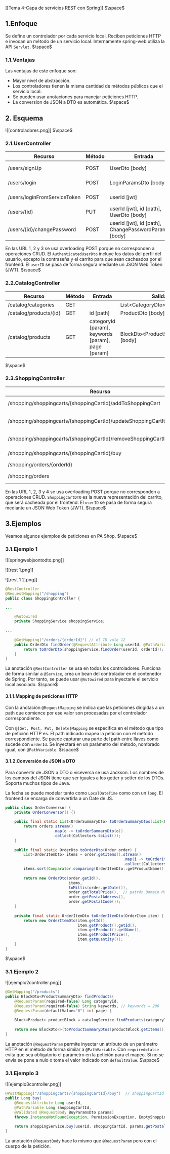 [[Tema 4-Capa de servicios REST con Spring]]
$\space$
## 1.Enfoque
Se define un controlador por cada servicio local. Reciben peticiones HTTP e invocan un método de un servicio local. Internamente spring-web utiliza la API `Servlet`.
$\space$
### 1.1.Ventajas
Las ventajas de este enfoque son:
+ Mayor nivel de abstracción.
+ Los controladores tienen la misma cantidad de métodos públicos que el servicio local.
+ Se pueden usar anotaciones para manejar peticiones HTTP.
+ La conversion de JSON a DTO es automática.
$\space$
## 2. Esquema

![[controladores.png]]
$\space$
### 2.1.UserController

| Recurso                      | Método | Entrada                                                 | Salida                      |
| ---------------------------- | ------ | ------------------------------------------------------- | --------------------------- |
| /users/signUp                | POST   | UserDto [body]                                          | AuthenticatedUserDto [body] |
| /users/login                 | POST   | LoginParamsDto [body]                                   | AuthenticatedUserDto [body] |
| /users/loginFromServiceToken | POST   | userId [jwt]                                            | AuthenticatedUserDto [body] |
| /users/{id}                  | PUT    | userId [jwt], id [path], UserDto [body]                 | UserDto [body]              |
| /users/{id}/changePassword   | POST   | userId [jwt], id [path], ChangePasswordParamsDto [body] |                             |

En las URL 1, 2 y 3 se usa overloading POST porque no corresponden a operaciones CRUD. El `AuthenticatedUserDto` incluye los datos del perfil del usuario, excepto la contraseña y el carrito para que sean cacheados por el frontend. El `userID` se pasa de forma segura mediante un JSON Web Token (JWT).
$\space$
### 2.2.CatalogController

| Recurso                | Método | Entrada                                            | Salida                              |
| ---------------------- | ------ | -------------------------------------------------- | ----------------------------------- |
| /catalog/categories    | GET    |                                                    | List\<CategoryDto>, [body]          |
| /catalog/products/{id} | GET    | id [path]                                          | ProductDto [body]                   |
| /catalog/products      | GET    | categoryId [param], keywords [param], page [param] | BlockDto\<ProductSummaryDto> [body] |
$\space$
### 2.3.ShoppingController

| Recurso                                                                 | Método | Entrada                                                                             | Salida                            |
| ----------------------------------------------------------------------- | ------ | ----------------------------------------------------------------------------------- | --------------------------------- |
| /shopping/shoppingcarts/{shoppingCartId}/addToShoppingCart              | POST   | userId [jwt], shoppingCartId [path], AddToShoppingCartParamsDto [body]              | ShoppingCartDto [body]            |
| /shopping/shoppingcarts/{shoppingCartId}/updateShoppingCartItemQuantity | POST   | userId [jwt], shoppingCartId [path], UpdateShoppingCartItemQuantityParamsDto [body] | ShoppingCartDto [body]            |
| /shopping/shoppingcarts/{shoppingCartId}/removeShoppingCartItem         | POST   | userId [jwt], shoppingCartId [path], RemoveShoppingCartItemParamsDto [body]         | ShoppingCartDto [body]            |
| /shopping/shoppingcarts/{shoppingCartId}/buy                            | POST   | userId [jwt], shoppingCartId [path], BuyParamsDto [body]                            | Long [body]                       |
| /shopping/orders/{orderId}                                              | GET    | userId [jwt], orderId [path]                                                        | OrderDto [body]                   |
| /shopping/orders                                                        | GET    | userId [jwt], page [param]                                                          | BlockDto\<OrderSummaryDto> [body] |

En las URL 1, 2, 3 y 4 se usa overloading POST porque no corresponden a operaciones CRUD. `ShoppingCartDTO` es la nueva representación del carrito, que será cacheada por el frontend. El `userID` se pasa de forma segura mediante un JSON Web Token (JWT).
$\space$
## 3.Ejemplos
Veamos algunos ejemplos de peticiones en PA Shop.
$\space$
### 3.1.Ejemplo 1


![[springwebjsontodto.png]]

![[rest 1.png]]

![[rest 1 2.png]]

```java
@RestController
@RequestMapping("/shopping")
public class ShoppingController { 

...

    @Autowired 
    private ShoppingService shoppingService; 

...
    
    @GetMapping("/orders/{orderId}") // el ID vale 12
    public OrderDto findOrder(@RequestAttribute Long userId, @PathVariable Long orderId) throws InstanceNotFoundException, PermissionException { 
        return toOrderDto(shoppingService.findOrder(userId, orderId));  // convierte el JSON a DTO
    } 
}
```

La anotación `@RestController` se usa en todos los controladores. Funciona de forma similar a `@Service`, crea un bean del controlador en el contenedor de Spring. Por tanto, se puede usar `@Autowired` para inyectarle el servicio local asociado.
$\space$
#### 3.1.1.Mapping de peticiones HTTP
Con la anotación `@RequestMapping` se indica que las peticiones dirigidas a un path que comience por ese valor son procesadas por el controlador correspondiente. 

Con `@{Get, Post, Put, Delete}Mapping` se especifica en el método que tipo de petición HTTP es. El path indicado mapea la petición con el método correspondiente. Se puede capturar una parte del path entre llaves como sucede con `orderId`. Se inyectará en un parámetro del método, nombrado igual, con `@PathVariable`. 
$\space$
#### 3.1.2.Conversión de JSON a DTO
Para convertir de JSON a DTO o viceversa se usa Jackson. Los nombres de los campos del JSON tiene que ser iguales a los getter y setter de los DTOs. Soporta muchos tipos de Java. 

La fecha se puede modelar tanto como `LocalDateTime` como con un `long`. El frontend se encarga de convertirla a un Date de JS.

```java
public class OrderConversor {  
    private OrderConversor() {}  
    
    public final static List<OrderSummaryDto> toOrderSummaryDtos(List<Order> orders) {  
        return orders.stream()
                     .map(o -> toOrderSummaryDto(o))
                     .collect(Collectors.toList());  
    }    
    
    public final static OrderDto toOrderDto(Order order) {  
        List<OrderItemDto> items = order.getItems().stream()
                                                    .map(i -> toOrderItemDto(i))
                                                    .collect(Collectors.toList());  
        items.sort(Comparator.comparing(OrderItemDto::getProductName));  
        
        return new OrderDto(order.getId(), 
                            items, 
                            toMillis(order.getDate()), 
                            order.getTotalPrice(),  // patrón Domain Model
                            order.getPostalAddress(), 
                            order.getPostalCode());  
    }  
    
    private final static OrderItemDto toOrderItemDto(OrderItem item) {  
        return new OrderItemDto(item.getId(), 
                                item.getProduct().getId(), 
                                item.getProduct().getName(), 
                                item.getProductPrice(),  
                                item.getQuantity());  
    }  
}
```
$\space$
### 3.1.Ejemplo 2

![[ejemplo2controller.png]]

```java
@GetMapping("/products")
public BlockDto<ProductSummaryDto> findProducts(
    @RequestParam(required=false) Long categoryId,
    @RequestParam(required=false) String keywords, // keywords = 200
    @RequestParam(defaultValue="0") int page) {
    
    Block<Product> productBlock = catalogService.findProducts(categoryId, keywords != null ? keywords.trim() : null, page, 10);
    
    return new BlockDto<>(toProductSummaryDtos(productBlock.getItems()), productBlock.getExistMoreItems());
}
```

La anotación `@RequestParam` permite inyectar un atributo de un parámetro HTTP en el método de forma similar a `@PathVariable`. Con `required=false` evita que sea obligatorio el parámetro en la petición para el mapeo. Si no se envía se pone a nulo o toma el valor indicado con `defaultValue`.
$\space$
### 3.1.Ejemplo 3

![[ejemplo3controller.png]]

```java
@PostMapping("/shoppingcarts/{shoppingCartId}/buy")  // shoppingCartId = 12 
public Long buy(
    @RequestAttribute Long userId, 
    @PathVariable Long shoppingCartId,
    @Validated @RequestBody BuyParamsDto params)
    throws InstanceNotFoundException, PermissionException, EmptyShoppingCartException {
    
    return shoppingService.buy(userId, shoppingCartId, params.getPostalAddress(), params.getPostalCode()).getId();
}
```

La anotación `@RequestBody` hace lo mismo que `@RequestParam` pero con el cuerpo de la petición.